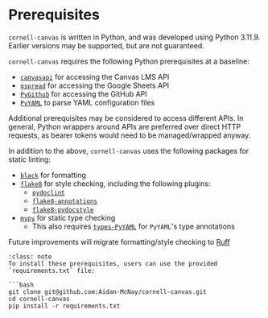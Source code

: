 # Prerequisites

`cornell-canvas` is written in Python, and was developed using
Python 3.11.9. Earlier versions may be supported, but are not
guaranteed.

`cornell-canvas` requires the following Python prerequisites at a
baseline:

 - [`canvasapi`](https://pypi.org/project/canvasapi/) for accessing the
   Canvas LMS API
 - [`gspread`](https://pypi.org/project/gspread/) for accessing the
   Google Sheets API
 - [`PyGithub`](https://pypi.org/project/PyGithub/) for accessing the
   GitHub API
 - [`PyYAML`](https://pypi.org/project/PyYAML/) to parse YAML
   configuration files

Additional prerequisites may be considered to access different APIs. In
general, Python wrappers around APIs are preferred over direct HTTP
requests, as bearer tokens would need to be managed/wrapped anyway.

In addition to the above, `cornell-canvas` uses the following packages
for static linting:

 - [`black`](https://pypi.org/project/black/) for formatting
 - [`flake8`](https://pypi.org/project/flake8/) for style checking,
     including the following plugins:
      - [`pydoclint`](https://pypi.org/project/pydoclint/)
      - [`flake8-annotations`](https://pypi.org/project/flake8-annotations/)
      - [`flake8-pydocstyle`](https://pypi.org/project/flake8-pydocstyle/)
 - [`mypy`](https://pypi.org/project/mypy/) for static type checking
      - This also requires [`types-PyYAML`](https://pypi.org/project/types-PyYAML/)
        for `PyYAML`'s type annotations

Future improvements will migrate formatting/style checking to
[Ruff](https://github.com/astral-sh/ruff)

```{admonition} Installing with PIP
:class: note
To install these prerequisites, users can use the provided
`requirements.txt` file:

```bash
git clone git@github.com:Aidan-McNay/cornell-canvas.git
cd cornell-canvas
pip install -r requirements.txt
```